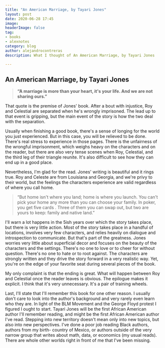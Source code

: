 ```yaml
---
title: "An American Marriage, by Tayari Jones"
layout: post
date: 2020-06-28 17:45
image:
headerImage: false
tag:
- books
- alexnotes
category: blog
author: alejandrocontreras
description: What I thought of An American Marriage, by Tayari Jones

---
```


## An American Marriage, by Tayari Jones

> **“A marriage is more than your heart, it's your life. And we are not
  sharing ours.”**

That quote is the premise of Jones' book. After a bout with injustice, Roy
and Celestial are separated when he's wrongly imprisoned. The lead up to that
event is gripping, but the main event of the story is how the two deal with
the separation. 

Usually when finishing a good book, there's a sense of
longing for the world you just experienced. But in this case, you will be
relieved to be done. There's real stress to experience in those pages. There is
the unfairness of the wrongful imprisonment, which weighs heavy on the
characters and on the reader, but there are also very tense scenes when Roy,
Celestial, and the third leg of their triangle reunite. It's also difficult to
see how they can end up in a good place. 

Nevertheless, I'm glad for the read. Jones' writing is beautiful and it rings
true. Roy and Celeste are from Louisiana and Georgia, and we're privy to
their world, but the feelings the characters experience are valid regardless
of where you call home. 

> “But home isn't where you land; home is where you launch. You can't pick your 
> home any more than you can choose your family. In poker, you get five cards
>. Three of them you can swap out, but two are yours to keep: family and native 
> land.”

I'll warn a lot happens in the 5ish years over which the story takes place, but
there is very little action. Most of the story takes place in a handful of
locations, involves very few characters, and relies heavily on dialogue and
introspection to communicate. But that's part of the greatness. Jones worries
very little about superficial decor and focuses on the beauty of the characters
and the settings. There's no one to love or to cheer for without question.
There's no one to hate or to root against. The characters are strongly written
and they drive the story forward in a very realistic way. Yet, you're on the
edge of your favorite seat during several pieces of the book. 

My only complaint is that the ending is great. What will happen between Roy
and Celestial once the reader leaves is obvious. The epilogue makes it explicit.
I think that it's very unnecessary. It's a pair of training wheels.

Last, I'll state that I'll remember this book for one other reason. I usually
don't care to look into the author's background and very rarely even learn who
they are. In light of the BLM Movement and the George Floyd protest I figured I
ought to start. Tayari Jones will be the first African American author I'll
remember reading, and might be the first African American author I've read.
Stepping into new territory doesn't mean only into new topics, but also into new
perspectives. I've done a poor job reading Black authors, authors from my birth-
country of Mexico, or authors outside of the very narrow group that writes about
math, data, or economics (my usual reads). There are whole other worlds right in
front of me that I've been missing.

